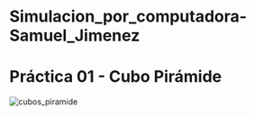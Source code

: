 # Simulacion_por_computadora-Samuel_Jimenez
<h1>Práctica 01 - Cubo Pirámide</h1>

![cubos_piramide](https://github.com/samuj02/Simulacion_por_computadora-Samuel_Jimenez/assets/132856130/5f133446-dd1d-48e5-ba62-d932f01186b6)
